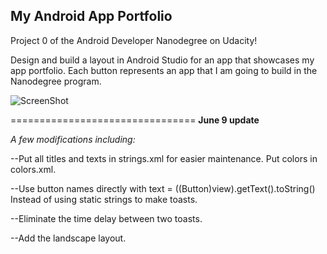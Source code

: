 ## My Android App Portfolio

Project 0 of the Android Developer Nanodegree on Udacity!

Design and build a layout in Android Studio for an app that showcases my app portfolio. Each button represents an app that I am going to build in the Nanodegree program.

![ScreenShot](https://github.com/haoguanqing/AndroidStudioProjects/tree/master/MyAppPortfolio/MyAppPortfolio.png "Screenshot")

================================
**June 9 update**

*A few modifications including:*

--Put all titles and texts in strings.xml for easier maintenance. Put colors in colors.xml.

--Use button names directly with text = ((Button)view).getText().toString()
Instead of using static strings to make toasts.

--Eliminate the time delay between two toasts.

--Add the landscape layout.
